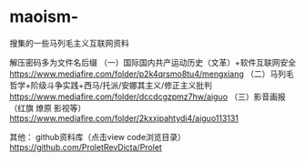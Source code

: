 # maoism-
搜集的一些马列毛主义互联网资料

解压密码多为文件名后缀
（一）国际国内共产运动历史（文革）+软件互联网安全
https://www.mediafire.com/folder/p2k4qrsmo8tu4/mengxiang
（二）马列毛哲学+阶级斗争实践+西马/托派/安娜其主义/修正主义批判
https://www.mediafire.com/folder/dccdcgzpmz7hw/aiguo
（三）影音画报（红旗 燎原 影视等）
https://www.mediafire.com/folder/2kxxjpahtydi4/aiguo113131

其他：
github资料库（点击view code浏览目录）
https://github.com/ProletRevDicta/Prolet
